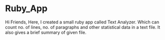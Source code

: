 # Ruby_App

Hi Friends,
 Here, I created a small ruby app called Text Analyzer. Which can count no. of lines, no. of paragraphs and other statistical data in a text file.
 It also gives a brief summary of given file.


